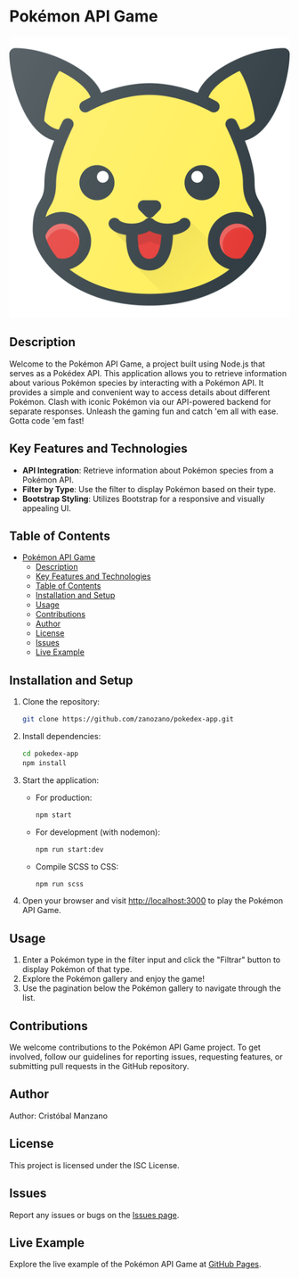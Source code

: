 # Pokémon API Game

![Pokémon Logo](./public/images/favicon.svg)

## Description

Welcome to the Pokémon API Game, a project built using Node.js that serves as a Pokédex API. This application allows you to retrieve information about various Pokémon species by interacting with a Pokémon API. It provides a simple and convenient way to access details about different Pokémon. Clash with iconic Pokémon via our API-powered backend for separate responses. Unleash the gaming fun and catch 'em all with ease. Gotta code 'em fast!

## Key Features and Technologies

- **API Integration**: Retrieve information about Pokémon species from a Pokémon API.
- **Filter by Type**: Use the filter to display Pokémon based on their type.
- **Bootstrap Styling**: Utilizes Bootstrap for a responsive and visually appealing UI.

## Table of Contents

- [Pokémon API Game](#pokémon-api-game)
  - [Description](#description)
  - [Key Features and Technologies](#key-features-and-technologies)
  - [Table of Contents](#table-of-contents)
  - [Installation and Setup](#installation-and-setup)
  - [Usage](#usage)
  - [Contributions](#contributions)
  - [Author](#author)
  - [License](#license)
  - [Issues](#issues)
  - [Live Example](#live-example)

## Installation and Setup

1. Clone the repository:

   ```bash
   git clone https://github.com/zanozano/pokedex-app.git
   ```

2. Install dependencies:

   ```bash
   cd pokedex-app
   npm install
   ```

3. Start the application:

   - For production:

     ```bash
     npm start
     ```

   - For development (with nodemon):

     ```bash
     npm run start:dev
     ```

   - Compile SCSS to CSS:

     ```bash
     npm run scss
     ```

4. Open your browser and visit [http://localhost:3000](http://localhost:3000) to play the Pokémon API Game.

## Usage

1. Enter a Pokémon type in the filter input and click the "Filtrar" button to display Pokémon of that type.
2. Explore the Pokémon gallery and enjoy the game!
3. Use the pagination below the Pokémon gallery to navigate through the list.

## Contributions

We welcome contributions to the Pokémon API Game project. To get involved, follow our guidelines for reporting issues, requesting features, or submitting pull requests in the GitHub repository.

## Author

Author: Cristóbal Manzano

## License

This project is licensed under the ISC License.

## Issues

Report any issues or bugs on the [Issues page](https://github.com/zanozano/pokedex-app/issues).

## Live Example

Explore the live example of the Pokémon API Game at [GitHub Pages](https://zanozano.github.io/pokedex-app/).
